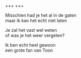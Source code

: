 +++
+++

Misschien had je het al in de gaten \
maar ik kan het echt niet laten

Je zal het vast wel weten \
of was je het weer vergeten?

Ik ben echt heel gewoon \
een grote fan van Toon

